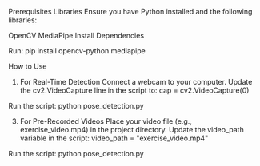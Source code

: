 Prerequisites
Libraries
Ensure you have Python installed and the following libraries:

OpenCV
MediaPipe
Install Dependencies


Run:
pip install opencv-python mediapipe

How to Use
1. For Real-Time Detection
Connect a webcam to your computer.
Update the cv2.VideoCapture line in the script to:
cap = cv2.VideoCapture(0)

Run the script:
python pose_detection.py

3. For Pre-Recorded Videos
Place your video file (e.g., exercise_video.mp4) in the project directory.
Update the video_path variable in the script:
video_path = "exercise_video.mp4"

Run the script:
python pose_detection.py
